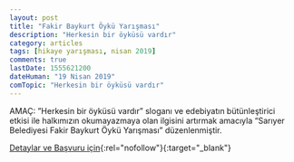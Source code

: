 ```yaml
---
layout: post
title: "Fakir Baykurt Öykü Yarışması"
description: "Herkesin bir öyküsü vardır"
category: articles
tags: [hikaye yarışması, nisan 2019]
comments: true
lastDate: 1555621200
dateHuman: "19 Nisan 2019"
comTopic: "Herkesin bir öyküsü vardır"
---
```


AMAÇ: ”Herkesin bir öyküsü vardır” sloganı ve edebiyatın bütünleştirici etkisi ile halkımızın okumayazmaya
olan ilgisini artırmak amacıyla “Sarıyer Belediyesi Fakir Baykurt Öykü Yarışması” düzenlenmiştir.


[Detaylar ve Başvuru için](http://www.edebiyathaber.net/fakir-baykurt-oyku-yarismasina-basvurular-basladi/?utm_source=edebiyatyarismalari.com&utm_medium=affiliate){:rel="nofollow"}{:target="_blank"}